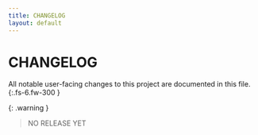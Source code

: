 ```yaml
---
title: CHANGELOG
layout: default
---
```


# CHANGELOG

All notable user-facing changes to this project are documented in this file.
{:.fs-6.fw-300 }

{: .warning }
> NO RELEASE YET
